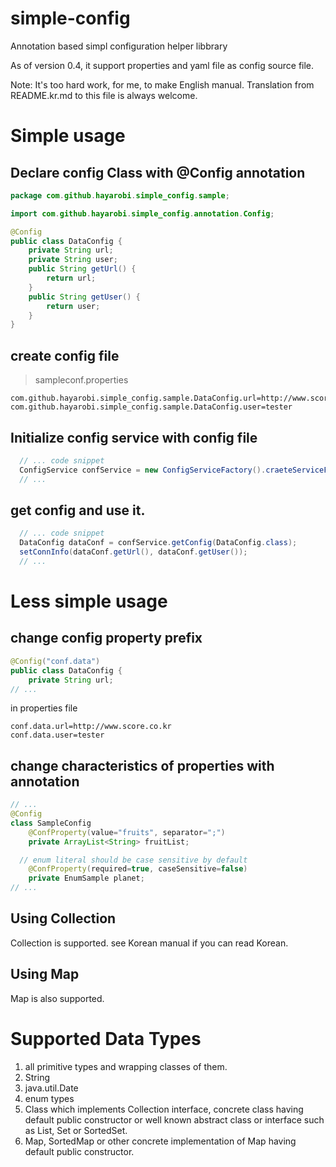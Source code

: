# simple-config
Annotation based simpl configuration helper libbrary

As of version 0.4, it support properties and yaml file as config source file.

Note: It's too hard work, for me, to make English manual. Translation from README.kr.md to this file is always welcome.

# Simple usage
## Declare config Class with @Config annotation
```java
package com.github.hayarobi.simple_config.sample;

import com.github.hayarobi.simple_config.annotation.Config;

@Config
public class DataConfig {
	private String url;
	private String user;
	public String getUrl() {
		return url;
	}
	public String getUser() {
		return user;
	}
}	
```
## create config file
> sampleconf.properties
```properties
com.github.hayarobi.simple_config.sample.DataConfig.url=http://www.score.co.kr
com.github.hayarobi.simple_config.sample.DataConfig.user=tester
```
## Initialize config service with config file
```java
  // ... code snippet
  ConfigService confService = new ConfigServiceFactory().craeteServiceFromResource("sampleconf.properties");
  // ...
```
## get config and use it.
```java
  // ... code snippet
  DataConfig dataConf = confService.getConfig(DataConfig.class);
  setConnInfo(dataConf.getUrl(), dataConf.getUser());
  // ...
```

# Less simple usage
## change config property prefix
```java
@Config("conf.data")
public class DataConfig {
	private String url;
// ...
```
in properties file
```
conf.data.url=http://www.score.co.kr
conf.data.user=tester
```
## change characteristics of properties with annotation
```java
// ...
@Config
class SampleConfig
	@ConfProperty(value="fruits", separator=";")
	private ArrayList<String> fruitList;

  // enum literal should be case sensitive by default
	@ConfProperty(required=true, caseSensitive=false) 
	private EnumSample planet;
// ...
```

## Using Collection
Collection is supported. see Korean manual if you can read Korean.

## Using Map
Map is also supported. 


# Supported Data Types
1. all primitive types and wrapping classes of them. 
2. String
3. java.util.Date
5. enum types
4. Class which implements Collection interface, concrete class having default public constructor or well known abstract class or interface such as List, Set or SortedSet.
5. Map, SortedMap or other concrete implementation of Map having default public constructor.
 
